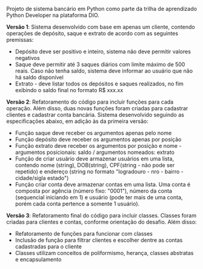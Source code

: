 Projeto de sistema bancário em Python como parte da trilha de aprendizado Python Developer na plataforma DIO.

**Versão 1**:
Sistema desenvolvido com base em apenas um cliente, contendo operações de depósito, saque e extrato de acordo com as seguintes premissas:

- Depósito deve ser positivo e inteiro, sistema não deve permitir valores negativos
- Saque deve permitir até 3 saques diários com limite máximo de 500 reais. Caso não tenha saldo, sistema deve informar ao usuário que não há saldo disponível
- Extrato - deve listar todos os depósitos e saques realizados, no fim exibindo o saldo final no formato R$ xxx.xx

**Versão 2**:
Refatoramento do código para incluir funções para cada operação. Além disso, duas novas funções foram criadas para cadastrar clientes e cadastrar conta bancária. Sistema desenvolvido seguindo as especificações abaixo, em adição às da primeira versão:

- Função saque deve receber os argumentos apenas pelo nome
- Função depósito deve receber os argumentos apenas por posição
- Função extrato deve receber os argumentos por posição e nome - argumentos posicionais: saldo / argumentos nomeados: extrato
- Função de criar usuário deve armazenar usuários em uma lista, contendo nome (string), DOB(string), CPF(string - não pode ser repetido) e endereço (string no formato "logradouro - nro - bairro - cidade/sigla estado")
- Função criar conta deve armazenar contas em uma lista. Uma conta é composta por agência (número fixo: "0001"), número da conta (sequencial iniciando em 1) e usuário (pode ter mais de uma conta, porém cada conta pertence a somente 1 usuário).

**Versão 3**:
Refatoramento final do código para incluir classes. Classes foram criadas para clientes e contas, conforme orientação do desafio. Além disso:

- Refatoramento de funções para funcionar com classes
- Inclusão de função para filtrar clientes e escolher dentre as contas cadastradas para o cliente
- Classes utilizam conceitos de poliformismo, herança, classes abstratas e encapsulamento